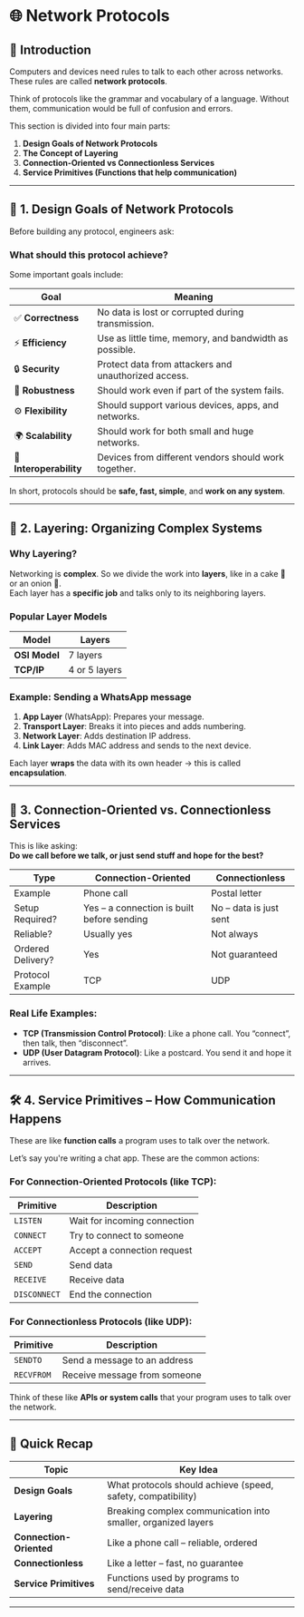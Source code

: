 # 🌐 Network Protocols

## 📘 Introduction

Computers and devices need rules to talk to each other across networks. These rules are called **network protocols**.

Think of protocols like the grammar and vocabulary of a language. Without them, communication would be full of confusion and errors.

This section is divided into four main parts:
1. **Design Goals of Network Protocols**
2. **The Concept of Layering**
3. **Connection-Oriented vs Connectionless Services**
4. **Service Primitives (Functions that help communication)**

---

## 🎯 1. Design Goals of Network Protocols

Before building any protocol, engineers ask:

### What should this protocol achieve?

Some important goals include:

| Goal                          | Meaning |
|------------------------------|---------|
| ✅ **Correctness**           | No data is lost or corrupted during transmission. |
| ⚡ **Efficiency**            | Use as little time, memory, and bandwidth as possible. |
| 🔒 **Security**              | Protect data from attackers and unauthorized access. |
| 🔁 **Robustness**            | Should work even if part of the system fails. |
| ⚙️ **Flexibility**          | Should support various devices, apps, and networks. |
| 🌍 **Scalability**           | Should work for both small and huge networks. |
| 🔄 **Interoperability**     | Devices from different vendors should work together. |

In short, protocols should be **safe, fast, simple**, and **work on any system**.

---

## 🧱 2. Layering: Organizing Complex Systems

### Why Layering?

Networking is **complex**. So we divide the work into **layers**, like in a cake 🍰 or an onion 🧅.  
Each layer has a **specific job** and talks only to its neighboring layers.

### Popular Layer Models

| Model        | Layers         |
|--------------|----------------|
| **OSI Model**| 7 layers       |
| **TCP/IP**   | 4 or 5 layers  |

### Example: Sending a WhatsApp message

1. **App Layer** (WhatsApp): Prepares your message.
2. **Transport Layer**: Breaks it into pieces and adds numbering.
3. **Network Layer**: Adds destination IP address.
4. **Link Layer**: Adds MAC address and sends to the next device.

Each layer **wraps** the data with its own header → this is called **encapsulation**.

---

## 🔗 3. Connection-Oriented vs. Connectionless Services

This is like asking:  
**Do we call before we talk, or just send stuff and hope for the best?**

| Type                   | Connection-Oriented                           | Connectionless                              |
|------------------------|-----------------------------------------------|---------------------------------------------|
| Example                | Phone call                                    | Postal letter                               |
| Setup Required?        | Yes – a connection is built before sending    | No – data is just sent                      |
| Reliable?              | Usually yes                                   | Not always                                  |
| Ordered Delivery?      | Yes                                           | Not guaranteed                              |
| Protocol Example       | TCP                                           | UDP                                         |

### Real Life Examples:
- **TCP (Transmission Control Protocol)**: Like a phone call. You “connect”, then talk, then “disconnect”.
- **UDP (User Datagram Protocol)**: Like a postcard. You send it and hope it arrives.

---

## 🛠️ 4. Service Primitives – How Communication Happens

These are like **function calls** a program uses to talk over the network.

Let’s say you're writing a chat app. These are the common actions:

### For **Connection-Oriented Protocols (like TCP)**:

| Primitive         | Description |
|-------------------|-------------|
| `LISTEN`          | Wait for incoming connection |
| `CONNECT`         | Try to connect to someone |
| `ACCEPT`          | Accept a connection request |
| `SEND`            | Send data |
| `RECEIVE`         | Receive data |
| `DISCONNECT`      | End the connection |

### For **Connectionless Protocols (like UDP)**:

| Primitive | Description |
|----------|-------------|
| `SENDTO` | Send a message to an address |
| `RECVFROM` | Receive message from someone |

Think of these like **APIs or system calls** that your program uses to talk over the network.

---

## 🔄 Quick Recap

| Topic | Key Idea |
|-------|----------|
| **Design Goals** | What protocols should achieve (speed, safety, compatibility) |
| **Layering** | Breaking complex communication into smaller, organized layers |
| **Connection-Oriented** | Like a phone call – reliable, ordered |
| **Connectionless** | Like a letter – fast, no guarantee |
| **Service Primitives** | Functions used by programs to send/receive data |

---
